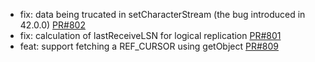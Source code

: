 * fix: data being trucated in setCharacterStream (the bug introduced in 42.0.0) [PR#802](https://github.com/pgjdbc/pgjdbc/pull/802)
* fix: calculation of lastReceiveLSN for logical replication [PR#801](https://github.com/pgjdbc/pgjdbc/pull/801)
* feat: support fetching a REF_CURSOR using getObject [PR#809](https://github.com/pgjdbc/pgjdbc/pull/809)
